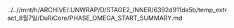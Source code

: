 ../..//mnt/h/ARCHIVE/.UNWRAP/D/STAGE2_INNER/6392d911da5b/temp_extract_8월7일/DuRiCore/PHASE_OMEGA_START_SUMMARY.md